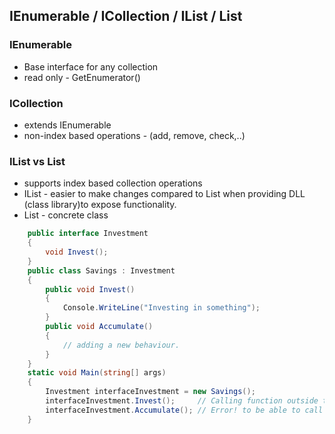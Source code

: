 ## IEnumerable / ICollection / IList / List
### IEnumerable
* Base interface for any collection
* read only - GetEnumerator()

### ICollection
* extends IEnumerable
* non-index based operations - (add, remove, check,..)

### IList vs List
* supports index based collection operations
* IList - easier to make changes compared to List when providing DLL (class library)to expose functionality.
* List - concrete class 
```C#
    public interface Investment
    {
        void Invest();
    }
    public class Savings : Investment
    {
        public void Invest()
        {
            Console.WriteLine("Investing in something");
        }
        public void Accumulate()   
        {
            // adding a new behaviour.
        }
    }
    static void Main(string[] args)
    {
        Investment interfaceInvestment = new Savings();
        interfaceInvestment.Invest();     // Calling function outside the world.  
        interfaceInvestment.Accumulate(); // Error! to be able to call it add it to the Interface. 
    }

```


